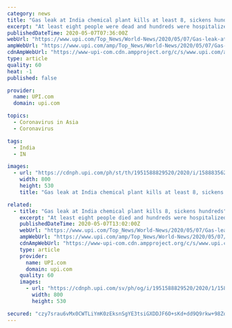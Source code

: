 ```yaml
---
category: news
title: "Gas leak at India chemical plant kills at least 8, sickens hundreds"
excerpt: "At least eight people were dead and hundreds were hospitalized after toxic gas leaked from a chemical factory in southern India early Thursday, officials said."
publishedDateTime: 2020-05-07T07:36:00Z
webUrl: "https://www.upi.com/Top_News/World-News/2020/05/07/Gas-leak-at-India-chemical-plant-kills-at-least-8-sickens-hundreds/1951588829520/"
ampWebUrl: "https://www.upi.com/amp/Top_News/World-News/2020/05/07/Gas-leak-at-India-chemical-plant-kills-at-least-8-sickens-hundreds/1951588829520/"
cdnAmpWebUrl: "https://www-upi-com.cdn.ampproject.org/c/s/www.upi.com/amp/Top_News/World-News/2020/05/07/Gas-leak-at-India-chemical-plant-kills-at-least-8-sickens-hundreds/1951588829520/"
type: article
quality: 60
heat: -1
published: false

provider:
  name: UPI.com
  domain: upi.com

topics:
  - Coronavirus in Asia
  - Coronavirus

tags:
  - India
  - IN

images:
  - url: "https://cdnph.upi.com/ph/st/th/1951588829520/2020/i/15888356202718/v1.5/Gas-leak-at-India-chemical-plant-kills-at-least-8-sickens-hundreds.jpg?lg=2"
    width: 800
    height: 530
    title: "Gas leak at India chemical plant kills at least 8, sickens hundreds"

related:
  - title: "Gas leak at India chemical plant kills 8, sickens hundreds"
    excerpt: "At least eight people died and hundreds were hospitalized after toxic gas leaked from a chemical factory in southern India early Thursday, officials said."
    publishedDateTime: 2020-05-07T13:02:00Z
    webUrl: "https://www.upi.com/Top_News/World-News/2020/05/07/Gas-leak-at-India-chemical-plant-kills-8-sickens-hundreds/1951588829520/"
    ampWebUrl: "https://www.upi.com/amp/Top_News/World-News/2020/05/07/Gas-leak-at-India-chemical-plant-kills-8-sickens-hundreds/1951588829520/"
    cdnAmpWebUrl: "https://www-upi-com.cdn.ampproject.org/c/s/www.upi.com/amp/Top_News/World-News/2020/05/07/Gas-leak-at-India-chemical-plant-kills-8-sickens-hundreds/1951588829520/"
    type: article
    provider:
      name: UPI.com
      domain: upi.com
    quality: 60
    images:
      - url: "https://cdnph.upi.com/sv/ph/og/i/1951588829520/2020/1/15888356202718/v1.5/Gas-leak-at-India-chemical-plant-kills-8-sickens-hundreds.jpg"
        width: 800
        height: 530

secured: "czy7srau6vMx0CWTLiYmK0zEksnSgYE3tsiGXDDJF6O+sKd+dd9Q9rkw+98ZoLxOlE827qFBb6JSZWisbmfHCMvb/Pbf2PICGuEpEpAec1OQcYM9p3FbVzt4KEQq9EsGJ2UjHRPldwA0hiDZhovgay3QfLTqYy7toD6EkiYrku5yfTn3j4HQddtxp/PYy3psXuCaFi1l9nW6wsMC4YpDOZmcbFZQiAUeghU3ZR6goLSDbDGm79rh0euCY0tvxhYY2blupMAaxuqfknM3VD/T6554nDN/ZhVcb8l9SVWfHKtfxDBSo+ASdvAVjL+Caub2Jm1vRV5wi/kYoqAwm09XsH0vy6zBXjAxb4Qk5hSf0C/3AbZsMjGoLXauTSwdctRQ2LpBPykj+JTyD15AG/g4hw/ijfrKLbHylM4t8QmELghb49k+OUzS20NrdH7tSYVzcTlMN+CJWwzqHjSz6qMKZiLvL2kmovyT95CnzzLXdcw=;ias5nmNb0NcHuEBTjvDZ8g=="
---
```


